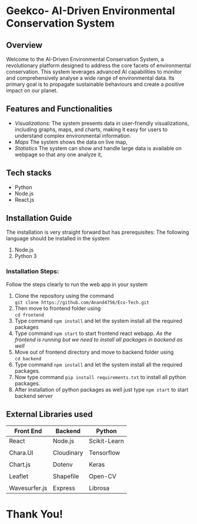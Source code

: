 # **Geekco**- AI-Driven Environmental Conservation System 

## Overview

Welcome to the AI-Driven Environmental Conservation System, a revolutionary platform designed to address the core facets of environmental conservation. This system leverages advanced AI capabilities to monitor and comprehensively analyse a wide range of environmental data. Its primary goal is to propagate sustainable behaviours and create a positive impact on our planet.

## Features and Functionalities

-   *Visualizations:* The system presents data in user-friendly visualizations, including graphs, maps, and charts, making it easy for users to understand complex environmental information.
- *Maps* The system shows the data on live map,
- *Statistics* The system can show and handle large data is available on webpage so that any one analyze it,

## Tech stacks

 - Python
 - Node.js
 - React.js 


## Installation Guide

The installation is very straight forward but has prerequisites:
The following language should be installed in the system

 1. Node.js
 2. Python 3
 
### Installation Steps: 
Follow the steps clearly to run the web app in your system 
 1. Clone the repository using the command <br>`git clone https://github.com/Anand4756/Eco-Tech.git`
 2. Then move to frontend folder using <br> `cd frontend`
 3. Type command `npm install` and let the system install all the required packages
 4. Type command `npm start` to start frontend react webapp.
*As the frontend is running but we need to install all packages in backend as well*
5. Move out of frontend directory and move to backend folder using <br> `cd backend`
6. Type command `npm install` and let the system install all the required packages.
7. Now type command `pip install requirements.txt` to install all python packages.
8. After installation of python packages as well just type `npm start` to start backend server


## External Libraries used


|Front End        | Backend        |  Python          |
|-----------------|----------------|------------------|
|React            |Node.js         |  Scikit-Learn    |
|                 |                |                  |
|Chara.UI         |Cloudinary      |  Tensorflow      |
|                 |                |                  |
|Chart.js         |Dotenv          |  Keras           |
|                 |                |                  |
|Leaflet          |Shapefile       |  Open-CV         |
|                 |                |                  |
|Wavesurfer.js    |Express         |  Librosa         |



# Thank You!
